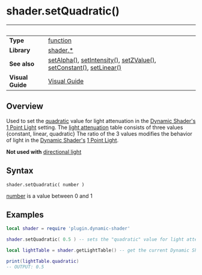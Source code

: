 # shader.setQuadratic()

|                      | &nbsp; 
| -------------------- | ---------------------------------------------------------------
| __Type__             | [function](http://docs.coronalabs.com/api/type/Function.html)
| __Library__          | [shader.*](README.md)
| __See also__         | [setAlpha()](setAlpha.markdown), [setIntensity()](setIntensity.markdown), [setZValue()](setZValue.markdown), [setConstant()](setConstant.markdown), [setLinear()](setLinear.markdown)
| __Visual Guide__     | [Visual Guide](http://dynamicshader.com/)


## Overview

Used to set the [quadratic](https://developer.valvesoftware.com/wiki/Constant-Linear-Quadratic_Falloff#Quadratic_Attenuation) value for light attenuation in the [Dynamic Shader's](README.md) [1 Point Light](https://docs.coronalabs.com/guide/graphics/effects.html#composite.normalmapwith1pointlight) setting.
The [light attenuation](https://developer.valvesoftware.com/wiki/Constant-Linear-Quadratic_Falloff) table consists of three values {constant, linear, quadratic}
The ratio of the 3 values modifies the behavior of light in the [Dynamic Shader's](README.md) [1 Point Light](https://docs.coronalabs.com/guide/graphics/effects.html#composite.normalmapwith1pointlight).

__Not used with__  [directional light](https://docs.coronalabs.com/guide/graphics/effects.html#composite.normalmapwith1dirlight)


## Syntax

	shader.setQuadratic( number )

[number](https://docs.coronalabs.com/api/type/Number.html) is a value between 0 and 1

## Examples

``````lua
local shader = require 'plugin.dynamic-shader'

shader.setQuadratic( 0.5 ) -- sets the "quadratic" value for light attenuation in the Dynamic Shader's 1 Point Light setting

local lightTable = shader.getLightTable() -- get the current Dynamic Shader values

print(lightTable.quadratic)
-- OUTPUT: 0.5


``````
